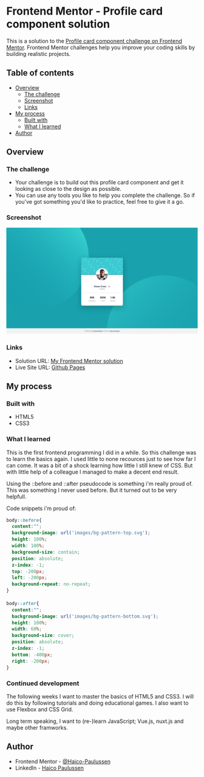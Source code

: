# Frontend Mentor - Profile card component solution

This is a solution to the [Profile card component challenge on Frontend Mentor](https://www.frontendmentor.io/challenges/profile-card-component-cfArpWshJ). Frontend Mentor challenges help you improve your coding skills by building realistic projects. 

## Table of contents

- [Overview](#overview)
  - [The challenge](#the-challenge)
  - [Screenshot](#screenshot)
  - [Links](#links)
- [My process](#my-process)
  - [Built with](#built-with)
  - [What I learned](#what-i-learned)
- [Author](#author)


## Overview

### The challenge

- Your challenge is to build out this profile card component and get it looking as close to the design as possible.
- You can use any tools you like to help you complete the challenge. So if you've got something you'd like to practice, feel free to give it a go.

### Screenshot

![Profile Card](./screenshot.png)

### Links

- Solution URL: [My Frontend Mentor solution](https://www.frontendmentor.io/solutions/profile-card-component-made-with-basic-html-and-css-knowledge-UZXw2e5W6)
- Live Site URL: [Github Pages](https://haico-paulussen.github.io/profile-card/)

## My process

### Built with

- HTML5
- CSS3

### What I learned

This is the first frontend programming I did in a while. So this challenge was to learn the basics again. I used little to none recources just to see how far I can come. It was a bit of a shock learning how little I still knew of CSS. But with little help of a colleague I managed to make a decent end result. 

Using the ::before and ::after pseudocode is something i'm really proud of. This was something I never used before. But it turned out to be very helpfull.  

Code snippets i'm proud of:

```css
body::before{
  content:"";
  background-image: url('images/bg-pattern-top.svg');
  height: 100%;
  width: 100%;
  background-size: contain;
  position: absolute;
  z-index: -1;
  top: -200px;
  left: -200px;
  background-repeat: no-repeat;
}

body::after{
  content:"";
  background-image: url('images/bg-pattern-bottom.svg');
  height: 100%;
  width: 60%;
  background-size: cover;
  position: absolute;
  z-index: -1;
  bottom: -400px;
  right: -200px;
}
```

### Continued development

The following weeks I want to master the basics of HTML5 and CSS3. I will do this by following tutorials and doing educational games. I also want to use Flexbox and CSS Grid.

Long term speaking, I want to (re-)learn JavaScript; Vue.js, nuxt.js and maybe other framworks.

## Author

- Frontend Mentor - [@Haico-Paulussen](https://www.frontendmentor.io/profile/Haico-Paulussen)
- LinkedIn - [Haico Paulussen](https://www.linkedin.com/in/haico-paulussen-160281158/)

